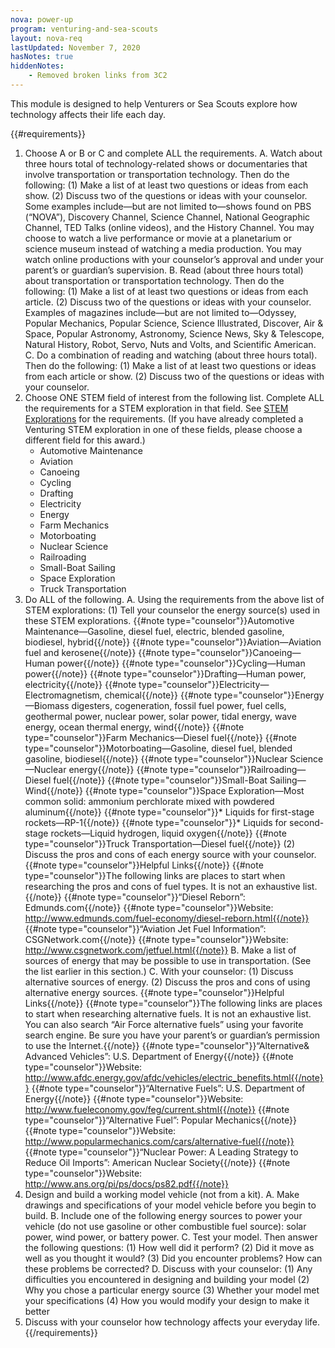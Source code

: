 ```yaml
---
nova: power-up
program: venturing-and-sea-scouts
layout: nova-req
lastUpdated: November 7, 2020
hasNotes: true
hiddenNotes:
    - Removed broken links from 3C2
---
```


This module is designed to help Venturers or Sea Scouts explore how technology affects their life each day.

{{#requirements}}
1. Choose A or B or C and complete ALL the requirements.
    A. Watch about three hours total of technology-related shows or documentaries that involve transportation or transportation technology. Then do the following:
        (1) Make a list of at least two questions or ideas from each show.
        (2) Discuss two of the questions or ideas with your counselor.
        Some examples include—but are not limited to—shows found on PBS (“NOVA”), Discovery Channel, Science Channel, National Geographic Channel, TED Talks (online videos), and the History Channel. You may choose to watch a live performance or movie at a planetarium or science museum instead of watching a media production. You may watch online productions with your counselor’s approval and under your parent’s or guardian’s supervision.
    B. Read (about three hours total) about transportation or transportation technology. Then do the following:
        (1) Make a list of at least two questions or ideas from each article.
        (2) Discuss two of the questions or ideas with your counselor.
        Examples of magazines include—but are not limited to—Odyssey, Popular Mechanics, Popular Science, Science Illustrated, Discover, Air & Space, Popular Astronomy, Astronomy, Science News, Sky & Telescope, Natural History, Robot, Servo, Nuts and Volts, and Scientific American.
    C. Do a combination of reading and watching (about three hours total). Then do the following:
        (1) Make a list of at least two questions or ideas from each article or show.
        (2) Discuss two of the questions or ideas with your counselor.
2. Choose ONE STEM field of interest from the following list. Complete ALL the requirements for a STEM exploration in that field. See [STEM Explorations](../../explorations/) for the requirements. (If you have already completed a Venturing STEM exploration in one of these fields, please choose a different field for this award.)
    * Automotive Maintenance
    * Aviation
    * Canoeing
    * Cycling
    * Drafting
    * Electricity
    * Energy
    * Farm Mechanics
    * Motorboating
    * Nuclear Science
    * Railroading
    * Small-Boat Sailing
    * Space Exploration
    * Truck Transportation
3. Do ALL of the following.
    A. Using the requirements from the above list of STEM explorations:
        (1) Tell your counselor the energy source(s) used in these STEM explorations.
            {{#note type="counselor"}}Automotive Maintenance—Gasoline, diesel fuel, electric, blended gasoline, biodiesel, hybrid{{/note}}
            {{#note type="counselor"}}Aviation—Aviation fuel and kerosene{{/note}}
            {{#note type="counselor"}}Canoeing—Human power{{/note}}
            {{#note type="counselor"}}Cycling—Human power{{/note}}
            {{#note type="counselor"}}Drafting—Human power, electricity{{/note}}
            {{#note type="counselor"}}Electricity—Electromagnetism, chemical{{/note}}
            {{#note type="counselor"}}Energy—Biomass digesters, cogeneration, fossil fuel power, fuel cells, geothermal power, nuclear power, solar power, tidal energy, wave energy, ocean thermal energy, wind{{/note}}
            {{#note type="counselor"}}Farm Mechanics—Diesel fuel{{/note}}
            {{#note type="counselor"}}Motorboating—Gasoline, diesel fuel, blended gasoline, biodiesel{{/note}}
            {{#note type="counselor"}}Nuclear Science—Nuclear energy{{/note}}
            {{#note type="counselor"}}Railroading—Diesel fuel{{/note}}
            {{#note type="counselor"}}Small-Boat Sailing—Wind{{/note}}
            {{#note type="counselor"}}Space Exploration—Most common solid: ammonium perchlorate mixed with powdered aluminum{{/note}}
                {{#note type="counselor"}}* Liquids for first-stage rockets—RP-1{{/note}}
                {{#note type="counselor"}}* Liquids for second-stage rockets—Liquid hydrogen, liquid oxygen{{/note}}
            {{#note type="counselor"}}Truck Transportation—Diesel fuel{{/note}}
        (2) Discuss the pros and cons of each energy source with your counselor.
            {{#note type="counselor"}}Helpful Links{{/note}}
            {{#note type="counselor"}}The following links are places to start when researching the pros and cons of fuel types. It is not an exhaustive list.{{/note}}
            {{#note type="counselor"}}“Diesel Reborn”: Edmunds.com{{/note}}
            {{#note type="counselor"}}Website: http://www.edmunds.com/fuel-economy/diesel-reborn.html{{/note}}
            {{#note type="counselor"}}“Aviation Jet Fuel Information”: CSGNetwork.com{{/note}}
            {{#note type="counselor"}}Website: http://www.csgnetwork.com/jetfuel.html{{/note}}
    B. Make a list of sources of energy that may be possible to use in transportation. (See the list earlier in this section.)
    C. With your counselor:
        (1) Discuss alternative sources of energy.
        (2) Discuss the pros and cons of using alternative energy sources.
            {{#note type="counselor"}}Helpful Links{{/note}}
            {{#note type="counselor"}}The following links are places to start when researching alternative fuels. It is not an exhaustive list. You can also search “Air Force alternative fuels” using your favorite search engine. Be sure you have your parent’s or guardian’s permission to use the Internet.{{/note}}
            {{#note type="counselor"}}“Alternative& Advanced Vehicles”: U.S. Department of Energy{{/note}}
            {{#note type="counselor"}}Website: http://www.afdc.energy.gov/afdc/vehicles/electric_benefits.html{{/note}}
            {{#note type="counselor"}}“Alternative Fuels”: U.S. Department of Energy{{/note}}
            {{#note type="counselor"}}Website: http://www.fueleconomy.gov/feg/current.shtml{{/note}}
            {{#note type="counselor"}}“Alternative Fuel”: Popular Mechanics{{/note}}
            {{#note type="counselor"}}Website: http://www.popularmechanics.com/cars/alternative-fuel{{/note}}
            {{#note type="counselor"}}“Nuclear Power: A Leading Strategy to Reduce Oil Imports”: American Nuclear Society{{/note}}
            {{#note type="counselor"}}Website: http://www.ans.org/pi/ps/docs/ps82.pdf{{/note}}
4. Design and build a working model vehicle (not from a kit).
    A. Make drawings and specifications of your model vehicle before you begin to build.
    B. Include one of the following energy sources to power your vehicle (do not use gasoline or other combustible fuel source): solar power, wind power, or battery power.
    C. Test your model. Then answer the following questions:
        (1) How well did it perform?
        (2) Did it move as well as you thought it would?
        (3) Did you encounter problems? How can these problems be corrected?
    D. Discuss with your counselor:
        (1) Any difficulties you encountered in designing and building your model
        (2) Why you chose a particular energy source
        (3) Whether your model met your specifications
        (4) How you would modify your design to make it better
5. Discuss with your counselor how technology affects your everyday life.
{{/requirements}}
